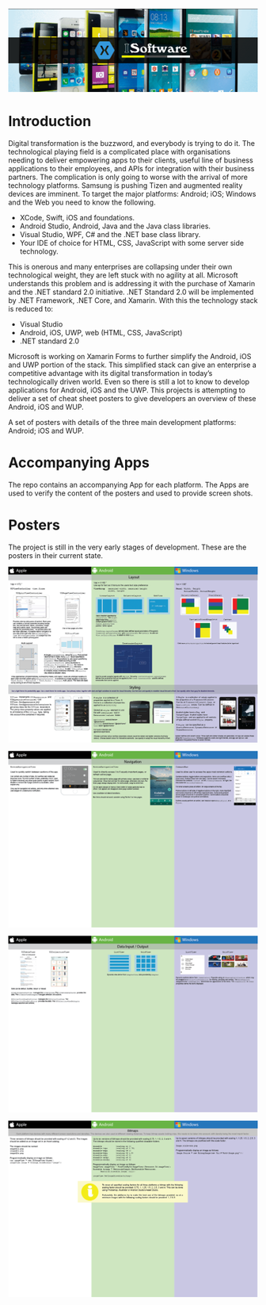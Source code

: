 ![Title Image](Artwork/TitleImageHome.png )
# Introduction
Digital transformation is the buzzword, and everybody is trying to do it. The technological playing field is a complicated place with organisations needing to deliver empowering apps to their clients, useful line of business applications to their employees, and APIs for integration with their business partners. The complication is only going to worse with the arrival of more technology platforms. Samsung is pushing Tizen and augmented reality devices are imminent.
To target the major platforms: Android; iOS; Windows and the Web you need to know the following.
* XCode, Swift, iOS and foundations.
* Android Studio, Android, Java and the Java class libraries.
* Visual Studio, WPF, C# and the .NET base class library.
* Your IDE of choice for HTML, CSS, JavaScript with some server side technology.

This is onerous and many enterprises are collapsing under their own technological weight, they are left stuck with no agility at all.
Microsoft understands this problem and is addressing it with the purchase of Xamarin and the .NET standard 2.0 initiative. .NET Standard 2.0 will be implemented by .NET Framework, .NET Core, and Xamarin. With this the technology stack is reduced to:
* Visual Studio
* Android, iOS, UWP, web (HTML, CSS, JavaScript)
* .NET standard 2.0 

Microsoft is working on Xamarin Forms to further simplify the Android, iOS and UWP portion of the stack. This simplified stack can give an enterprise a competitive advantage with its digital transformation in today’s technologically driven world.
Even so there is still a lot to know to develop applications for Android, iOS and the UWP. This projects is attempting to deliver a set of cheat sheet posters to give developers an overview of these Android, iOS and WUP.

A set of posters with details of the three main development platforms: Android; iOS and WUP.

# Accompanying Apps
The repo contains an accompanying App for each platform. The Apps are used to verify the content of the posters and used to provide screen shots.

# Posters
The project is still in the very early stages of development. These are the posters in their current state.

![Poster 1](Posters/MobileDevelopmentComparisonChart1.png)

![Poster 2](Posters/MobileDevelopmentComparisonChart2.png)

![Poster 3](Posters/MobileDevelopmentComparisonChart3.png)

![Poster 4](Posters/MobileDevelopmentComparisonChart4.png)

